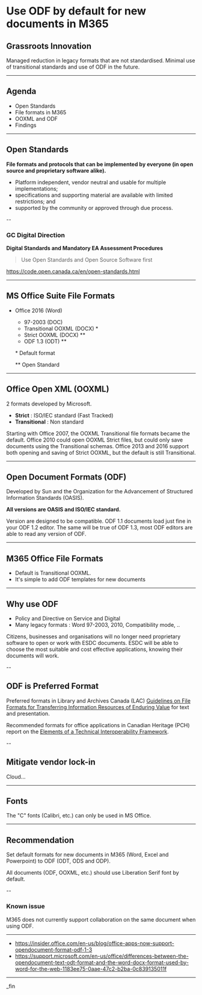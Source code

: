 <!--markdownlint-disable MD033-->

# Use ODF by default for new documents in M365

## Grassroots Innovation

Managed reduction in legacy formats that are not standardised.
Minimal use of transitional standards and use of ODF in the future.

---

## Agenda

- Open Standards
- File formats in M365
- OOXML and ODF
- Findings

---

## Open Standards

**File formats and protocols that can be implemented by everyone (in open source and proprietary software alike).**

- Platform independent, vendor neutral and usable for multiple implementations;
- specifications and supporting material are available with limited restrictions; and
- supported by the community or approved through due process.

--

### GC Digital Direction

**Digital Standards and Mandatory EA Assessment Procedures**

> Use Open Standards and Open Source Software first

https://code.open.canada.ca/en/open-standards.html

---

## MS Office Suite File Formats

- Office 2016 (Word)
  - 97-2003 (DOC)
  - Transitional OOXML (DOCX) *
  - Strict OOXML (DOCX) **
  - ODF 1.3 (ODT) **

  \* Default format

  \** Open Standard

---

## Office Open XML (OOXML)

2 formats developed by Microsoft.

- **Strict** : ISO/IEC standard (Fast Tracked)
- **Transitional** : Non standard

Starting with Office 2007, the OOXML Transitional file formats became the default.
Office 2010 could open OOXML Strict files, but could only save documents using the Transitional schemas.
Office 2013 and 2016 support both opening and saving of Strict OOXML, but the default is still Transitional.

---

## Open Document Formats (ODF)

Developed by Sun and the Organization for the Advancement of Structured Information Standards (OASIS).

**All versions are OASIS and ISO/IEC standard.**

Version are designed to be compatible.
ODF 1.1 documents load just fine in your ODF 1.2 editor.
The same will be true of ODF 1.3, most ODF editors are able to read any version of ODF.

---

## M365 Office File Formats

- Default is Transitional OOXML.
- It's simple to add ODF templates for new documents

---

## Why use ODF

- Policy and Directive on Service and Digital
- Many legacy formats : Word 97-2003, 2010, Compatibility mode, ..

Citizens, businesses and organisations will no longer need proprietary software to open or work with ESDC documents.
ESDC will be able to choose the most suitable and cost effective applications, knowing their documents will work.

--

## ODF is Preferred Format

Preferred formats in Library and Archives Canada (LAC) [Guidelines on File Formats for Transferring Information Resources of Enduring Value](https://www.bac-lac.gc.ca/eng/services/government-information-resources/guidelines/Pages/guidelines-file-formats-transferring-information-resources-enduring-value.aspx) for text and presentation.

Recommended formats for office applications in Canadian Heritage (PCH) report on the [Elements of a Technical Interoperability Framework](https://wiki.gccollab.ca/Elements_of_a_Technical_Interoperability_Framework_for_Canadian_Heritage).

--

## Mitigate vendor lock-in

Cloud...

---

## Fonts

The "C" fonts (Calibri, etc.) can only be used in MS Office.

---

## Recommendation

Set default formats for new documents in M365 (Word, Excel and Powerpoint) to ODF (ODT, ODS and ODP).

All documents (ODF, OOXML, etc.) should use Liberation Serif font by default.

--

### Known issue

M365 does not currently support collaboration on the same document when using ODF.

---

- https://insider.office.com/en-us/blog/office-apps-now-support-opendocument-format-odf-1-3
- https://support.microsoft.com/en-us/office/differences-between-the-opendocument-text-odt-format-and-the-word-docx-format-used-by-word-for-the-web-1183ee75-0aae-47c2-b2ba-0c839135011f

---

_fin